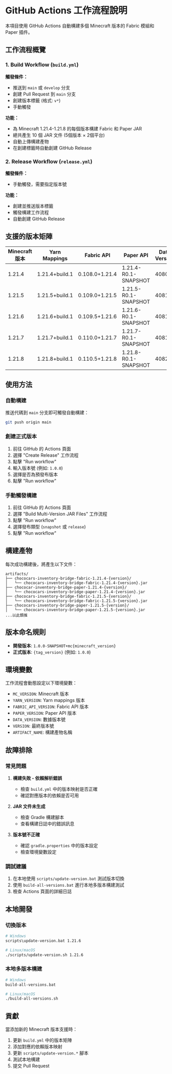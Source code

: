 # GitHub Actions 工作流程說明

本項目使用 GitHub Actions 自動構建多個 Minecraft 版本的 Fabric 模組和 Paper 插件。

## 工作流程概覽

### 1. Build Workflow (`build.yml`)
**觸發條件：**
- 推送到 `main` 或 `develop` 分支
- 創建 Pull Request 到 `main` 分支
- 創建版本標籤 (格式: `v*`)
- 手動觸發

**功能：**
- 為 Minecraft 1.21.4-1.21.8 的每個版本構建 Fabric 和 Paper JAR
- 總共產生 10 個 JAR 文件 (5個版本 × 2個平台)
- 自動上傳構建產物
- 在創建標籤時自動創建 GitHub Release

### 2. Release Workflow (`release.yml`)
**觸發條件：**
- 手動觸發，需要指定版本號

**功能：**
- 創建並推送版本標籤
- 觸發構建工作流程
- 自動創建 GitHub Release

## 支援的版本矩陣

| Minecraft 版本 | Yarn Mappings | Fabric API | Paper API | Data Version |
|---------------|---------------|------------|-----------|--------------|
| 1.21.4 | 1.21.4+build.1 | 0.108.0+1.21.4 | 1.21.4-R0.1-SNAPSHOT | 4080 |
| 1.21.5 | 1.21.5+build.1 | 0.109.0+1.21.5 | 1.21.5-R0.1-SNAPSHOT | 4081 |
| 1.21.6 | 1.21.6+build.1 | 0.109.5+1.21.6 | 1.21.6-R0.1-SNAPSHOT | 4081 |
| 1.21.7 | 1.21.7+build.1 | 0.110.0+1.21.7 | 1.21.7-R0.1-SNAPSHOT | 4081 |
| 1.21.8 | 1.21.8+build.1 | 0.110.5+1.21.8 | 1.21.8-R0.1-SNAPSHOT | 4082 |

## 使用方法

### 自動構建
推送代碼到 `main` 分支即可觸發自動構建：
```bash
git push origin main
```

### 創建正式版本
1. 前往 GitHub 的 Actions 頁面
2. 選擇 "Create Release" 工作流程
3. 點擊 "Run workflow"
4. 輸入版本號 (例如: `1.0.0`)
5. 選擇是否為預發布版本
6. 點擊 "Run workflow"

### 手動觸發構建
1. 前往 GitHub 的 Actions 頁面
2. 選擇 "Build Multi-Version JAR Files" 工作流程
3. 點擊 "Run workflow"
4. 選擇發布類型 (`snapshot` 或 `release`)
5. 點擊 "Run workflow"

## 構建產物

每次成功構建後，將產生以下文件：

```
artifacts/
├── chococars-inventory-bridge-fabric-1.21.4-{version}/
│   └── chococars-inventory-bridge-fabric-1.21.4-{version}.jar
├── chococar-inventory-bridge-paper-1.21.4-{version}/
│   └── chococars-inventory-bridge-paper-1.21.4-{version}.jar
├── chococars-inventory-bridge-fabric-1.21.5-{version}/
│   └── chococars-inventory-bridge-fabric-1.21.5-{version}.jar
├── chococars-inventory-bridge-paper-1.21.5-{version}/
│   └── chococars-inventory-bridge-paper-1.21.5-{version}.jar
...以此類推
```

## 版本命名規則

- **開發版本**: `1.0.0-SNAPSHOT+mc{minecraft_version}`
- **正式版本**: `{tag_version}` (例如: `1.0.0`)

## 環境變數

工作流程會動態設定以下環境變數：

- `MC_VERSION`: Minecraft 版本
- `YARN_VERSION`: Yarn mappings 版本
- `FABRIC_API_VERSION`: Fabric API 版本
- `PAPER_VERSION`: Paper API 版本
- `DATA_VERSION`: 數據版本號
- `VERSION`: 最終版本號
- `ARTIFACT_NAME`: 構建產物名稱

## 故障排除

### 常見問題

1. **構建失敗 - 依賴解析錯誤**
   - 檢查 `build.yml` 中的版本映射是否正確
   - 確認對應版本的依賴是否可用

2. **JAR 文件未生成**
   - 檢查 Gradle 構建腳本
   - 查看構建日誌中的錯誤訊息

3. **版本號不正確**
   - 確認 `gradle.properties` 中的版本設定
   - 檢查環境變數設定

### 調試建議

1. 在本地使用 `scripts/update-version.bat` 測試版本切換
2. 使用 `build-all-versions.bat` 進行本地多版本構建測試
3. 檢查 Actions 頁面的詳細日誌

## 本地開發

### 切換版本
```bash
# Windows
scripts\update-version.bat 1.21.6

# Linux/macOS  
./scripts/update-version.sh 1.21.6
```

### 本地多版本構建
```bash
# Windows
build-all-versions.bat

# Linux/macOS
./build-all-versions.sh
```

## 貢獻

當添加新的 Minecraft 版本支援時：

1. 更新 `build.yml` 中的版本矩陣
2. 添加對應的依賴版本映射
3. 更新 `scripts/update-version.*` 腳本
4. 測試本地構建
5. 提交 Pull Request